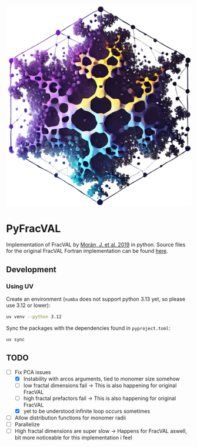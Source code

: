 <p align="center">
  <img src="https://github.com/aetherspritee/PyFracVAL/blob/main/.github/logo.png?raw=true" alt="RefIdxDB-Logo"/>
</p>

# PyFracVAL

Implementation of FracVAL by [Morán, J. et al. 2019](https://www.sciencedirect.com/science/article/pii/S0010465519300323?via%3Dihub) in python.
Source files for the original FracVAL Fortran implementation can be found [here](https://data.mendeley.com/datasets/mgf8wdcsfb/1).

## Development

### Using UV

Create an environment (`numba` does not support python 3.13 yet, so please use 3.12 or lower):

```sh
uv venv --python 3.12
```

Sync the packages with the dependencies found in `pyproject.toml`:

```sh
uv sync
```

## TODO

- [ ] Fix PCA issues
  - [x] Instability with arcos arguments, tied to monomer size somehow
  - [ ] low fractal dimensions fail -> This is also happening for original FracVAL
  - [ ] high fractal prefactors fail -> This is also happening for original FracVAL
  - [x] yet to be understood infinite loop occurs sometimes
- [ ] Allow distribution functions for monomer radii
- [ ] Parallelize
- [ ] High fractal dimensions are super slow -> Happens for FracVAL aswell, bit more noticeable for this implementation i feel
